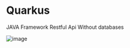 # Quarkus
JAVA Framework Restful Api Without databases

![image](https://github.com/user-attachments/assets/3b7ffb67-2bed-4b9d-b243-edf1b5ab8111)

